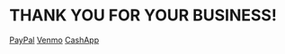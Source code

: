 <!DOCTYPE html>
<html lang="en">
<head>
<body>
    <h1>THANK YOU FOR YOUR BUSINESS!</h1>
    <a href="https://www.ign.com" target="_blank">PayPal</a>
    <a href="https://www.gameinformer.com" target="_blank">Venmo</a>
    <a href="https://www.duckduckgo.com" target="_blank">CashApp</a>
</body>
</html>
